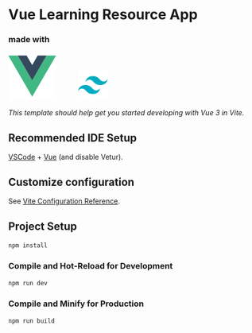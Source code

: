 # Vue Learning Resource App

### made with
<div style="display: inline">
<img src="src/assets/imgs/logo-vue.png" style="margin-right: 40px">
<img src="src/assets/imgs/logo-tailwind.png" width="60">
</div>

*This template should help get you started developing with Vue 3 in Vite.*

## Recommended IDE Setup

[VSCode](https://code.visualstudio.com/) + [Vue](https://marketplace.visualstudio.com/items?itemName=Vue.volar) (and disable Vetur).

## Customize configuration

See [Vite Configuration Reference](https://vite.dev/config/).

## Project Setup

```sh
npm install
```

### Compile and Hot-Reload for Development

```sh
npm run dev
```

### Compile and Minify for Production

```sh
npm run build
```
